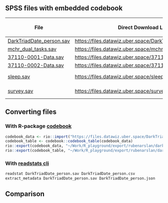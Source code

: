 ## SPSS files with embedded codebook

| File                                                      | Direct Download Link                                        | Repository/Source                                                                       | `r-codebook` export | `r-codebook` codebook | readstat export | readstat codebook | dw1 export | dw1 codebook | SPSS export | SPSS codebook |
| --------------------------------------------------------- | ----------------------------------------------------------- | --------------------------------------------------------------------------------------- | ------------------- | --------------------- | --------------- | ----------------- | ---------- | ------------ | ----------- | ------------- |
| [DarkTriadDate_person.sav](data/DarkTriadDate_person.sav) | <https://files.datawiz.uber.space/DarkTriadDate_person.sav> | <https://osf.io/j4fcb/>                                                                 |
| [mchr_dual_tasks.sav](data/mchr_dual_tasks.sav)           | <https://files.datawiz.uber.space/mchr_dual_tasks.sav>      | <https://drive.google.com/file/d/1rJaZjiJ8p1gOKn6Vwq8AK9zSkB4aAMfv>                     |                     |                       |                 |                   |            |              |             |               |
| [37110-0001-Data.sav](data/37110-0001-Data.sav)           | <https://files.datawiz.uber.space/37110-0001-Data.sav>      | <https://www.icpsr.umich.edu/web/HMCA/studies/37110/versions/V1>                        |                     |                       |                 |                   |            |              |             |               |
| [37110-0002-Data.sav](data/37110-0002-Data.sav)           | <https://files.datawiz.uber.space/37110-0002-Data.sav>      | <https://www.icpsr.umich.edu/web/HMCA/studies/37110/versions/V1>                        |                     |                       |                 |                   |            |              |             |               |
| [sleep.sav](data/sleep.sav)                               | <https://files.datawiz.uber.space/sleep.sav>                | <http://spss.allenandunwin.com.s3-website-ap-southeast-2.amazonaws.com/data-files.html> |                     |                       |                 |                   |            |              |             |               |
| [survey.sav](data/survey.sav)                             | <https://files.datawiz.uber.space/survey.sav>               | <http://spss.allenandunwin.com.s3-website-ap-southeast-2.amazonaws.com/data-files.html> |                     |                       |                 |                   |            |              |             |               |

## Converting files

### With R-package [codebook](https://rubenarslan.github.io/codebook/)

```r
codebook_data <- rio::import("https://files.datawiz.uber.space/DarkTriadDate_person.sav", "sav")
codebook_table <- codebook::codebook_table(codebook_data)
rio::export(codebook_data, "~/Work/R_playground/export/rubenarslan/darktriade_matrix.csv", quote = TRUE)
rio::export(codebook_table, "~/Work/R_playground/export/rubenarslan/darktriade_codebook.csv", quote = TRUE)
```

### With [readstats cli](https://github.com/WizardMac/ReadStat)

```sh
readstat DarkTriadDate_person.sav DarkTriadDate_person.csv
extract_metadata DarkTriadDate_person.sav DarkTriadDate_person.json
```

## Comparison
